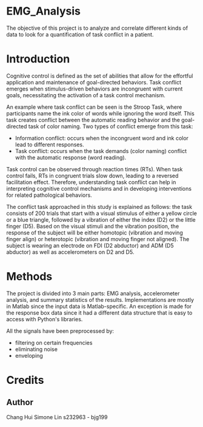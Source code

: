 # EMG_Analysis

The objective of this project is to analyze and correlate different kinds of data to look for a quantification of task conflict in a patient.

# Introduction

Cognitive control is defined as the set of abilities that allow for the effortful application and maintenance of goal-directed behaviors. Task conflict emerges when stimulus-driven behaviors are incongruent with current goals, necessitating the activation of a task control mechanism.

An example where task conflict can be seen is the Stroop Task, where participants name the ink color of words while ignoring the word itself. This task creates conflict between the automatic reading behavior and the goal-directed task of color naming. Two types of conflict emerge from this task: 
- Information conflict: occurs when the incongruent word and ink color lead to different responses.
- Task conflict: occurs when the task demands (color naming) conflict with the automatic response (word reading).

Task control can be observed through reaction times (RTs). When task control fails, RTs in congruent trials slow down, leading to a reversed facilitation effect. Therefore, understanding task conflict can help in interpreting cognitive control mechanisms and in developing interventions for related pathological behaviors.

The conflict task approached in this study is explained as follows: the task consists of 200 trials that start with a visual stimulus of either a yellow circle or a blue triangle, followed by a vibration of either the index (D2) or the little finger (D5). Based on the visual stimuli and the vibration position, the response of the subject will be either homotopic (vibration and moving finger align) or heterotopic (vibration and moving finger not aligned). The subject is wearing an electrode on FDI (D2 abductor) and ADM (D5 abductor) as well as accelerometers on D2 and D5.

# Methods

The project is divided into 3 main parts: EMG analysis, accelerometer analysis, and summary statistics of the results. Implementations are mostly in Matlab since the input data is Matlab-specific. An exception is made for the response box data since it had a different data structure that is easy to access with Python's libraries.

All the signals have been preprocessed by:
- filtering on certain frequencies
- eliminating noise
- enveloping 

# Credits

## Author
Chang Hui Simone Lin s232963 - bjg199
